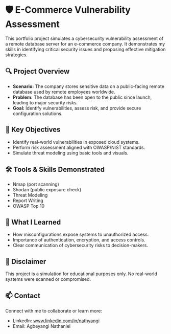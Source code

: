 # 🛡️ E-Commerce Vulnerability Assessment

This portfolio project simulates a cybersecurity vulnerability assessment of a remote database server for an e-commerce company. It demonstrates my skills in identifying critical security issues and proposing effective mitigation strategies.

## 🔍 Project Overview
- **Scenario:** The company stores sensitive data on a public-facing remote database used by remote employees worldwide.
- **Problem:** The database has been open to the public since launch, leading to major security risks.
- **Goal:** Identify vulnerabilities, assess risk, and provide secure configuration solutions.

## 🎯 Key Objectives
- Identify real-world vulnerabilities in exposed cloud systems.
- Perform risk assessment aligned with OWASP/NIST standards.
- Simulate threat modeling using basic tools and visuals.

## 🛠 Tools & Skills Demonstrated
- Nmap (port scanning)
- Shodan (public exposure check)
- Threat Modeling
- Report Writing
- OWASP Top 10

## 🧠 What I Learned
- How misconfigurations expose systems to unauthorized access.
- Importance of authentication, encryption, and access controls.
- Clear communication of cybersecurity risks to decision-makers.

## 🔐 Disclaimer
This project is a simulation for educational purposes only. No real-world systems were scanned or compromised.

## 📫 Contact
Connect with me to collaborate or learn more:
- LinkedIn: www.linkedin.com/in/nathyangi
- Email: Agbeyangi Nathaniel
